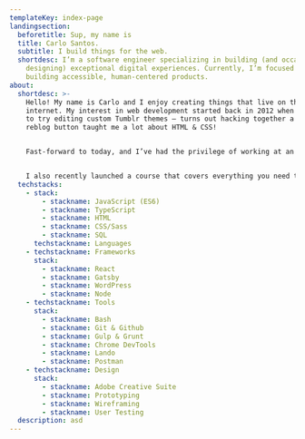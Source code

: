 ```yaml
---
templateKey: index-page
landingsection:
  beforetitle: Sup, my name is
  title: Carlo Santos.
  subtitle: I build things for the web.
  shortdesc: I’m a software engineer specializing in building (and occasionally
    designing) exceptional digital experiences. Currently, I’m focused on
    building accessible, human-centered products.
about:
  shortdesc: >-
    Hello! My name is Carlo and I enjoy creating things that live on the
    internet. My interest in web development started back in 2012 when I decided
    to try editing custom Tumblr themes — turns out hacking together a custom
    reblog button taught me a lot about HTML & CSS!


    Fast-forward to today, and I’ve had the privilege of working at an advertising agency, a start-up, a huge corporation, and a student-led design studio. My main focus these days is building accessible, inclusive products and digital experiences at Upstatement for a variety of clients.


    I also recently launched a course that covers everything you need to build a web app with the Spotify API using Node & React.
  techstacks:
    - stack:
        - stackname: JavaScript (ES6)
        - stackname: TypeScript
        - stackname: HTML
        - stackname: CSS/Sass
        - stackname: SQL
      techstackname: Languages
    - techstackname: Frameworks
      stack:
        - stackname: React
        - stackname: Gatsby
        - stackname: WordPress
        - stackname: Node
    - techstackname: Tools
      stack:
        - stackname: Bash
        - stackname: Git & Github
        - stackname: Gulp & Grunt
        - stackname: Chrome DevTools
        - stackname: Lando
        - stackname: Postman
    - techstackname: Design
      stack:
        - stackname: Adobe Creative Suite
        - stackname: Prototyping
        - stackname: Wireframing
        - stackname: User Testing
  description: asd
---
```

